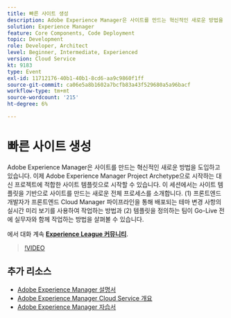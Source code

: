 ```yaml
---
title: 빠른 사이트 생성
description: Adobe Experience Manager은 사이트를 만드는 혁신적인 새로운 방법을 도입하고 있습니다. 이제 Adobe Experience Manager Project Archetype으로 시작하는 대신 프로젝트에 적합한 사이트 템플릿으로 시작할 수 있습니다. 이 세션에서는 사이트 템플릿을 기반으로 사이트를 만드는 새로운 전체 프로세스를 소개합니다. (1) 프론트엔드 개발자가 프론트엔드 Cloud Manager 파이프라인을 통해 배포되는 테마 변경 사항의 실시간 미리 보기를 사용하여 작업하는 방법과 (2) 템플릿을 정의하는 팀이 Go-Live 전에 실무자와 함께 작업하는 방법을 살펴볼 수 있습니다.
solution: Experience Manager
feature: Core Components, Code Deployment
topic: Development
role: Developer, Architect
level: Beginner, Intermediate, Experienced
version: Cloud Service
kt: 9183
type: Event
exl-id: 11712176-40b1-40b1-8cd6-aa9c9860f1ff
source-git-commit: ca06e5a8b1602a7bcfb83a43f529680a5a96bacf
workflow-type: tm+mt
source-wordcount: '215'
ht-degree: 6%

---
```


# 빠른 사이트 생성

Adobe Experience Manager은 사이트를 만드는 혁신적인 새로운 방법을 도입하고 있습니다. 이제 Adobe Experience Manager Project Archetype으로 시작하는 대신 프로젝트에 적합한 사이트 템플릿으로 시작할 수 있습니다. 이 세션에서는 사이트 템플릿을 기반으로 사이트를 만드는 새로운 전체 프로세스를 소개합니다. (1) 프론트엔드 개발자가 프론트엔드 Cloud Manager 파이프라인을 통해 배포되는 테마 변경 사항의 실시간 미리 보기를 사용하여 작업하는 방법과 (2) 템플릿을 정의하는 팀이 Go-Live 전에 실무자와 함께 작업하는 방법을 살펴볼 수 있습니다.

에서 대화 계속 **[Experience League 커뮤니티](https://adobe.ly/2Y4sJMf)**.

>[!VIDEO](https://video.tv.adobe.com/v/337721/?quality=12&learn=on&hidetitle=true)

## 추가 리소스

- [Adobe Experience Manager 설명서](https://experienceleague.adobe.com/docs/experience-manager-cloud-service.html)
- [Adobe Experience Manager Cloud Service 개요](https://experienceleague.adobe.com/docs/experience-manager-cloud-service/overview/home.html)
- [Adobe Experience Manager 자습서](https://experienceleague.adobe.com/docs/experience-manager-tutorials.html)
